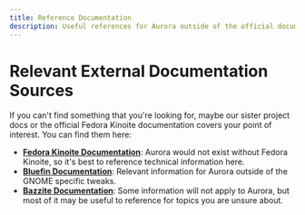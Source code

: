 ```yaml
---
title: Reference Documentation
description: Useful references for Aurora outside of the official documentation.
---
```


# Relevant External Documentation Sources

If you can't find something that you're looking for, maybe our sister project docs or the official Fedora Kinoite documentation covers your point of interest. You can find them here:

- [**Fedora Kinoite Documentation**](https://docs.fedoraproject.org/en-US/fedora-kinoite/): Aurora would not exist without Fedora Kinoite, so it's best to reference technical information here.
- [**Bluefin Documentation**](https://docs.projectbluefin.io/): Relevant information for Aurora outside of the GNOME specific tweaks.
- [**Bazzite Documentation**](https://docs.bazzite.gg): Some information will not apply to Aurora, but most of it may be useful to reference for topics you are unsure about.
